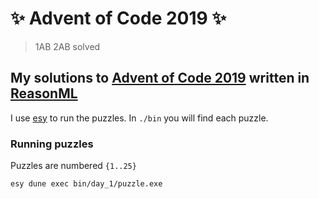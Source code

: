 # ✨ Advent of Code 2019 ✨

> 1AB 2AB solved

## My solutions to [Advent of Code 2019](https://adventofcode.com/2019/) written in [ReasonML](https://reasonml.github.io/)

I use [esy](https://esy.sh/) to run the puzzles. In `./bin` you will find each puzzle.

### Running puzzles

Puzzles are numbered `{1..25}`

```
esy dune exec bin/day_1/puzzle.exe
```
